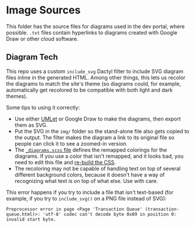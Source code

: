# Image Sources

This folder has the source files for diagrams used in the dev portal, where possible. `.txt` files contain hyperlinks to diagrams created with Google Draw or other cloud software.

## Diagram Tech

This repo uses a custom `include_svg` Dactyl filter to include SVG diagram files inline in the generated HTML. Among other things, this lets us recolor the diagrams to match the site's theme (so diagrams could, for example, automatically get recolored to be compatible with both light and dark themes).

Some tips to using it correctly:

- Use either [UMLet](http://umlet.com/) or Google Draw to make the diagrams, then export them as SVG.
- Put the SVG in the `img/` folder so the stand-alone file also gets copied to the output. The filter makes the diagram a link to its original file so people can click it to see a zoomed-in version.
- The [`_diagrams.scss` file](../../styles/_diagrams.scss) defines the remapped colorings for the diagrams. If you use a color that isn't remapped, and it looks bad, you need to edit this file and [re-build the CSS](../../styles/README.md).
- The recoloring may not be capable of handling text on top of several different background colors, because it doesn't have a way of recognizing what text is on top of what else. Use with care.


This error happens if you try to include a file that isn't text-based (for example, if you try to `include_svg()` on a PNG file instead of SVG):

```
Preprocessor error in page <Page 'Transaction Queue' (transaction-queue.html)>: 'utf-8' codec can't decode byte 0x89 in position 0: invalid start byte.
```
